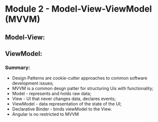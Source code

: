 # Module 2 - Model-View-ViewModel (MVVM)

## Model-View:


## ViewModel: 

### Summary: 
- Design Patterns are cookie-cutter approaches to common software development issues;
- MVVM is a common desgn patter for structuring Uis with functionality;
- Model - represents and holds raw data; 
- View - UI that never changes data, declares events;
- ViewModel - data representation of the state of the UI;
- Declarative Binder - binds viewModel to the View.
- Angular is no restricted to MVVM